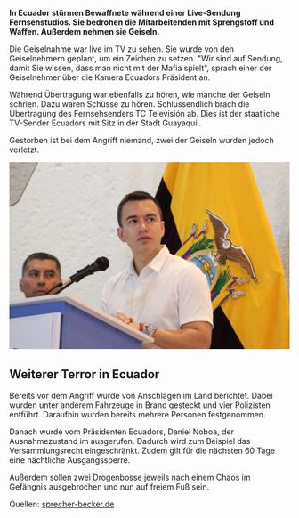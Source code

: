 **In Ecuador stürmen Bewaffnete während einer Live-Sendung Fernsehstudios. Sie bedrohen die Mitarbeitenden mit Sprengstoff und Waffen. Außerdem nehmen sie Geiseln.** 

 
Die Geiselnahme war live im TV zu sehen. Sie wurde von den Geiselnehmern geplant, um ein Zeichen zu setzen. "Wir sind auf Sendung, damit Sie wissen, dass man nicht mit der Mafia spielt", sprach einer der Geiselnehmer über die Kamera Ecuadors Präsident an.

 
Während Übertragung war ebenfalls zu hören, wie manche der Geiseln schrien. Dazu waren Schüsse zu hören. Schlussendlich brach die Übertragung des Fernsehsenders TC Televisión ab. Dies ist der staatliche TV-Sender Ecuadors mit Sitz in der Stadt Guayaquil.

 
Gestorben ist bei dem Angriff niemand, zwei der Geiseln wurden jedoch verletzt.

 
![Daniel Noboa, Präsident Ecuadors](/assets/images/daniel-noboa.jpg)

 
## Weiterer Terror in Ecuador 


Bereits vor dem Angriff wurde von Anschlägen im Land berichtet. Dabei wurden unter anderem Fahrzeuge in Brand gesteckt und vier Polizisten entführt. Daraufhin wurden bereits mehrere Personen festgenommen.

 
Danach wurde vom Präsidenten Ecuadors, Daniel Noboa, der Ausnahmezustand im ausgerufen. Dadurch wird zum Beispiel das Versammlungsrecht eingeschränkt. Zudem gilt für die nächsten 60 Tage eine nächtliche Ausgangssperre. 

 
Außerdem sollen zwei Drogenbosse jeweils nach einem Chaos im Gefängnis ausgebrochen und nun auf freiem Fuß sein. 

Quellen:
[sprecher-becker.de](https://sprecher-becker.de/terror-und-geiselnahmen-in-ecuador/)
<!--[ZDF](https://www.zdf.de/nachrichten/politik/ausland/ecuador-bewaffnete-stuermen-tv-studio-geiselnahme-100.html)-->
